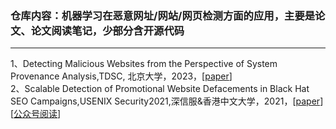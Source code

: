 ### 仓库内容：机器学习在恶意网址/网站/网页检测方面的应用，主要是论文、论文阅读笔记，少部分含开源代码

---

1、Detecting Malicious Websites from the Perspective of System Provenance Analysis,TDSC, 北京大学，2023，[[paper](https://ieeexplore.ieee.org/abstract/document/10138105)]  
2、Scalable Detection of Promotional Website Defacements in Black Hat SEO Campaigns,USENIX Security2021,深信服&香港中文大学，2021，[[paper](https://www.usenix.org/conference/usenixsecurity21/presentation/yang-ronghai)][[公众号阅读](https://mp.weixin.qq.com/s/8hjdzr0Kod4TFjO39UXhPA)]  
